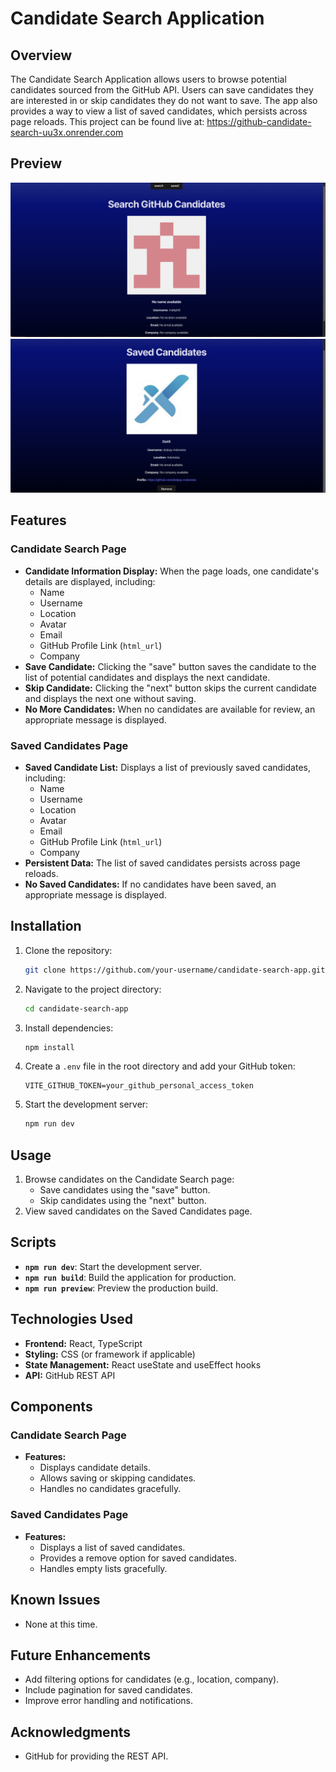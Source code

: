 
# Candidate Search Application

## Overview
The Candidate Search Application allows users to browse potential candidates sourced from the GitHub API. Users can save candidates they are interested in or skip candidates they do not want to save. The app also provides a way to view a list of saved candidates, which persists across page reloads. This project can be found live at: https://github-candidate-search-uu3x.onrender.com 

## Preview
![Search](screenshot/candidate-search-screenshot.png)
![Saved](screenshot/candidate-search-saved-screenshot.png)

## Features

### Candidate Search Page
- **Candidate Information Display:** When the page loads, one candidate's details are displayed, including:
  - Name
  - Username
  - Location
  - Avatar
  - Email
  - GitHub Profile Link (`html_url`)
  - Company
- **Save Candidate:** Clicking the "save" button saves the candidate to the list of potential candidates and displays the next candidate.
- **Skip Candidate:** Clicking the "next" button skips the current candidate and displays the next one without saving.
- **No More Candidates:** When no candidates are available for review, an appropriate message is displayed.

### Saved Candidates Page
- **Saved Candidate List:** Displays a list of previously saved candidates, including:
  - Name
  - Username
  - Location
  - Avatar
  - Email
  - GitHub Profile Link (`html_url`)
  - Company
- **Persistent Data:** The list of saved candidates persists across page reloads.
- **No Saved Candidates:** If no candidates have been saved, an appropriate message is displayed.

## Installation

1. Clone the repository:
   ```bash
   git clone https://github.com/your-username/candidate-search-app.git
   ```

2. Navigate to the project directory:
   ```bash
   cd candidate-search-app
   ```

3. Install dependencies:
   ```bash
   npm install
   ```

4. Create a `.env` file in the root directory and add your GitHub token:
   ```env
   VITE_GITHUB_TOKEN=your_github_personal_access_token
   ```

5. Start the development server:
   ```bash
   npm run dev
   ```

## Usage

1. Browse candidates on the Candidate Search page:
   - Save candidates using the "save" button.
   - Skip candidates using the "next" button.
1. View saved candidates on the Saved Candidates page.

## Scripts

- **`npm run dev`**: Start the development server.
- **`npm run build`**: Build the application for production.
- **`npm run preview`**: Preview the production build.

## Technologies Used

- **Frontend:** React, TypeScript
- **Styling:** CSS (or framework if applicable)
- **State Management:** React useState and useEffect hooks
- **API:** GitHub REST API

## Components

### Candidate Search Page
- **Features:**
  - Displays candidate details.
  - Allows saving or skipping candidates.
  - Handles no candidates gracefully.

### Saved Candidates Page
- **Features:**
  - Displays a list of saved candidates.
  - Provides a remove option for saved candidates.
  - Handles empty lists gracefully.

## Known Issues

- None at this time.

## Future Enhancements

- Add filtering options for candidates (e.g., location, company).
- Include pagination for saved candidates.
- Improve error handling and notifications.

## Acknowledgments

- GitHub for providing the REST API.
